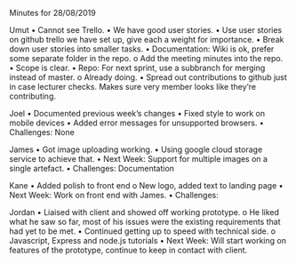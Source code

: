 Minutes for 28/08/2019

Umut 
•	Cannot see Trello. 
•	We have good user stories. 
•	Use user stories on github trello we have set up, give each a weight for importance. 
•	Break down user stories into smaller tasks. 
•	Documentation: Wiki is ok, prefer some separate folder in the repo. 
o	Add the meeting minutes into the repo. 
•	Scope is clear. 
•	Repo: For next sprint, use a subbranch for merging instead of master. 
o	Already doing. 
•	Spread out contributions to github just in case lecturer checks. Makes sure very member looks like they’re contributing. 

Joel 
•	Documented previous week’s changes 
•	Fixed style to work on mobile devices 
•	Added error messages for unsupported browsers. 
•	Challenges: None 

James 
•	Got image uploading working.
•	Using google cloud storage service to achieve that. 
•	Next Week: Support for multiple images on a single artefact. 
•	Challenges: Documentation 

Kane 
•	Added polish to front end
o	New logo, added text to landing page 
•	Next Week: Work on front end with James. 
•	Challenges: 

Jordan 
•	Liaised with client and showed off working prototype. 
o	He liked what he saw so far, most of his issues were the existing requirements that had yet to be met. 
•	Continued getting up to speed with technical side. 
o	Javascript, Express and node.js tutorials 
•	Next Week: Will start working on features of the prototype, continue to keep in contact with client. 
